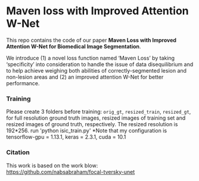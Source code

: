# Maven loss with Improved Attention W-Net

This repo contains the code of our paper **Maven Loss with Improved Attention W-Net for Biomedical Image Segmentation**.

We introduce (1) a novel loss function named ‘Maven Loss’ by taking ‘specificity’ into consideration to handle the issue of data disequilibrium and to help achieve weighing both abilities of correctly-segmented lesion and non-lesion areas and (2) an improved attention W-Net for better performance.

### Training
Please create 3 folders before training: `orig_gt`, `resized_train`, `resized_gt`, for full resolution ground truth images, resized images of training set and resized images of ground truth, respectively. The resized resolution is 192*256.
run 'python isic_train.py'
*Note that my configuration is tensorflow-gpu = 1.13.1, keras = 2.3.1, cuda = 10.1

### Citation 

This work is based on the work blow:
https://github.com/nabsabraham/focal-tversky-unet